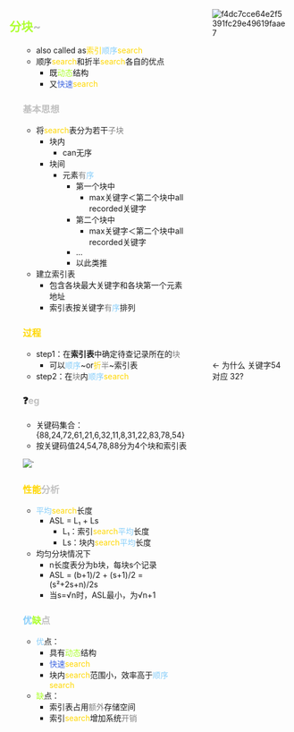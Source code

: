 <div style="float: left; width: 64%; padding: 1%;">
    
    
## <span style="color: silver;"><span style="color: GreenYellow;">分块</span>~

<ul>

- also called as<span style="color: Gold;">索引</span><span style="color: LightSkyBlue;">顺序</span><span style="color: Gold;">search</span>
- 顺序<span style="color: Gold;">search</span>和折半<span style="color: Gold;">search</span>各自的优点
  - 既<span style="color: GreenYellow;">动态</span>结构
  - 又<span style="color: RoyalBlue;">快速</span><span style="color: Gold;">search</span>

</ul>

<ul>

### <span style="color: silver;">基本思想

- 将<span style="color: Gold;">search</span>表分为若干<span style="color: gray;">子块</span>
  - 块内
    - can无序
  - 块间
    - 元素<span style="color: gray;">有</span><span style="color: LightSkyBlue;">序</span>
      - 第一个块中
        - max关键字＜第二个块中all recorded关键字
      - 第二个块中
        - max关键字＜第二个块中all recorded关键字
      - ...
      - 以此类推
- 建立索引表
  - 包含各块最大关键字和各块第一个元素地址
  - 索引表按关键字<span style="color: gray;">有</span><span style="color: LightSkyBlue;">序</span>排列

</ul>

<ul>

### <span style="color: silver;"><span style="color: Gold;">过程

- step1：在**索引表**中确定待查记录所在的<span style="color: gray;">块</span>
  - 可以<span style="color: LightSkyBlue;">顺序</span>~or<span style="color: Gold;">折</span><span style="color: gray;">半</span>~索引表
- step2：在<span style="color: gray;">块</span>内<span style="color: LightSkyBlue;">顺序</span><span style="color: Gold;">search</span>

</ul>

<ul>

### ❓<span style="color: silver;">eg

- 关键码集合：{88,24,72,61,21,6,32,11,8,31,22,83,78,54}
- 按关键码值24,54,78,88分为4个块和索引表

![](https://cdn-mineru.openxlab.org.cn/model-mineru/prod/76ded7a7f7a5d8bfa95e7e4f016ef281090b1deb3b0fa15e348952f286083f80.jpg)`  

</ul>

<ul>

### <span style="color: silver;"><span style="color: Gold;">性能</span>分析

- <span style="color: LightSkyBlue;"><span style="color: LightSkyBlue;">平均</span></span><span style="color: Gold;">search</span>长度
  - ASL = L₁ + Ls
    - L₁：索引<span style="color: Gold;">search</span><span style="color: LightSkyBlue;">平均</span>长度
    - Ls：块内<span style="color: Gold;">search</span><span style="color: LightSkyBlue;">平均</span>长度
- 均匀分块情况下
  - n长度表分为b块，每块s个记录
  - ASL = (b+1)/2 + (s+1)/2 = (s²+2s+n)/2s
  - 当s=√n时，ASL最小，为√n+1

</ul>

<ul>

### <span style="color: silver;"><span style="color: LightSkyBlue;">优</span><span style="color: GreenYellow;">缺</span>点

- <span style="color: LightSkyBlue;">优</span>点：
  - 具有<span style="color: GreenYellow;">动态</span>结构
  - <span style="color: RoyalBlue;">快速</span><span style="color: Gold;">search</span>
  - 块内<span style="color: Gold;">search</span>范围小，效率高于<span style="color: LightSkyBlue;">顺序</span><span style="color: Gold;">search</span>
- <span style="color: GreenYellow;">缺</span>点：
  - 索引表占用<span style="color: gray;">额外</span>存储空间
  - 索引<span style="color: Gold;">search</span>增加系统<span style="color: gray;">开销</span>

</ul>

</ul>

</ul>
</div>
<div style="float: right; width: 26%; padding: 1%;">

![f4dc7cce64e2f5391fc29e49619faae7](https://bluejedis.github.io/picx-images-hosting/ds/f4dc7cce64e2f5391fc29e49619faae7.5mo0b1r4np.png)

<br>
<br>
<br>
<br>
<br>
<br>
<br>
<br>
<br>
<br>
<br>
<br>
<br>
<br>
<br>
<br>
<br>
<br>
<br>
<br>
<br>
<br>
<br>
<br>
<br>
<br>
<br>
<br>
<br>
<br>
<br>
<br>
<br>
← 为什么 关键字54对应 32?
</div>
<div style="clear: both;"></div>
